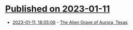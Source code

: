 # [Published on 2023-01-11](index.md)

* [2023-01-11, 18:05:06](https://news.ycombinator.com/item?id=34341968) - [The Alien Grave of Aurora, Texas](https://burialsandbeyond.com/2023/01/11/the-alien-grave-of-aurora-texas/)
